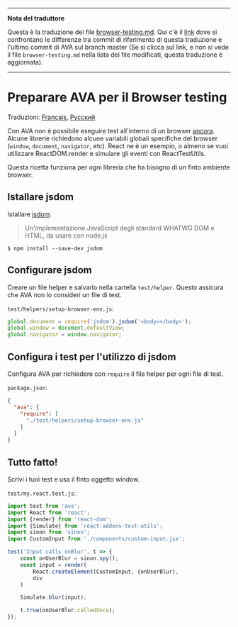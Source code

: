 ___
**Nota del traduttore**

Questa è la traduzione del file [browser-testing.md](https://github.com/sindresorhus/ava/blob/master/docs/recipes/browser-testing.md). Qui c'è il [link](https://github.com/sindresorhus/ava/compare/f2c070987ecee3caf7613190acf2c8a90700e058...master#diff-0730bb7c2e8f9ea2438b52e419dd86c9) dove si confrontano le differenze tra commit di riferimento di questa traduzione e l'ultimo commit di AVA sul branch master (Se si clicca sul link, e non si vede il file `browser-testing.md` nella lista dei file modificati, questa traduzione è aggiornata).
___
# Preparare AVA per il Browser testing

Traduzioni: [Français](https://github.com/sindresorhus/ava-docs/blob/master/fr_FR/docs/recipes/browser-testing.md), [Русский](https://github.com/sindresorhus/ava-docs/blob/master/ru_RU/docs/recipes/browser-testing.md)

Con AVA non è possibile eseguire test all'interno di un browser [ancora](https://github.com/sindresorhus/ava/issues/24). Alcune librerie richiedono alcune variabili globali specifiche del browser (`window`, `document`, `navigator`, etc).
React ne è un esempio, o almeno se vuoi utilizzare ReactDOM.render e simulare gli eventi con ReactTestUtils.

Questa ricetta funziona per ogni libreria che ha bisogno di un finto ambiente browser.

## Istallare jsdom

Istallare [jsdom](https://github.com/tmpvar/jsdom).

> Un'implementazione JavaScript degli standard WHATWG DOM  e HTML, da usare con node.js

```
$ npm install --save-dev jsdom
```

## Configurare jsdom

Creare un file helper e salvarlo nella cartella `test/helper`. Questo assicura che AVA non lo consideri un file di test.

`test/helpers/setup-browser-env.js`:

```js
global.document = require('jsdom').jsdom('<body></body>');
global.window = document.defaultView;
global.navigator = window.navigator;
```

## Configura i test per l'utilizzo di jsdom

Configura AVA per richiedere con `require` il file helper per ogni file di test.

`package.json`:

```json
{
  "ava": {
    "require": [
      "./test/helpers/setup-browser-env.js"
    ]
  }
}
```

## Tutto fatto!

Scrivi i tuoi test e usa il finto oggetto window.

`test/my.react.test.js`:

```js
import test from 'ava';
import React from 'react';
import {render} from 'react-dom';
import {Simulate} from 'react-addons-test-utils';
import sinon from 'sinon';
import CustomInput from './components/custom-input.jsx';

test('Input calls onBlur', t => {
	const onUserBlur = sinon.spy();
	const input = render(
		React.createElement(CustomInput, {onUserBlur),
		div
	)

	Simulate.blur(input);

	t.true(onUserBlur.calledOnce);
});
```
